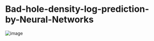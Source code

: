 # Bad-hole-density-log-prediction-by-Neural-Networks
![image](https://user-images.githubusercontent.com/85706033/216458033-9d504978-60bc-4e48-af49-89e001b828e0.png)


